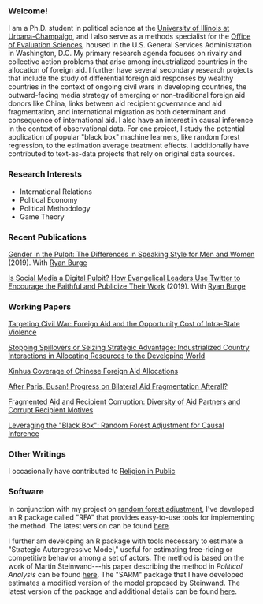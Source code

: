 ### Welcome!
I am a Ph.D. student in political science at the [University of Illinois at Urbana-Champaign](https://pol.illinois.edu/), and I also serve as a methods specialist for the [Office of Evaluation Sciences](https://oes.gsa.gov/), housed in the U.S. General Services Administration in Washington, D.C. My primary research agenda focuses on rivalry and collective action problems that arise among industrialized countries in the allocation of foreign aid. I further have several secondary research projects that include the study of differential foreign aid responses by wealthy countries in the context of ongoing civil wars in developing countries, the outward-facing media strategy of emerging or non-traditional foreign aid donors like China, links between aid recipient governance and aid fragmentation, and international migration as both determinant and consequence of international aid. I also have an interest in causal inference in the context of observational data. For one project, I study the potential application of popular "black box" machine learners, like random forest regression, to the estimation average treatment effects. I additionally have contributed to text-as-data projects that rely on original data sources.

### Research Interests

  - International Relations
  - Political Economy
  - Political Methodology
  - Game Theory

### Recent Publications
[Gender in the Pulpit: The Differences in Speaking Style for Men and Women](http://ryanburge.net/wp-content/uploads/2019/06/JCR_Burge_Williams.pdf) (2019). With [Ryan Burge](http://ryanburge.net/)

[Is Social Media a Digital Pulpit? How Evangelical Leaders Use Twitter to Encourage the Faithful and Publicize Their Work](https://brill.com/view/journals/rmdc/8/3/article-p309_309.xml) (2019). With [Ryan Burge](http://ryanburge.net/)

### Working Papers
[Targeting Civil War: Foreign Aid and the Opportunity Cost of Intra-State Violence](https://github.com/milesdwilliams15/Foreign-Aid-and-Civil-War/blob/master/manuscript_draft.pdf)

[Stopping Spillovers or Seizing Strategic Advantage: Industrialized Country Interactions in Allocating Resources to the Developing World](https://github.com/milesdwilliams15/Stopping-Spillovers-or-Seizing-Strategic-Advantage/blob/master/final_draft.pdf)

[Xinhua Coverage of Chinese Foreign Aid Allocations](https://github.com/milesdwilliams15/Xinhwuan-News-Coverage-and-Chinese-Aid-Allocation/blob/master/draft1.pdf)

[After Paris, Busan! Progress on Bilateral Aid Fragmentation Afterall?](https://github.com/milesdwilliams15/Coordination-of-Aid-Flows-and-Aid-Fragmentation/blob/master/Final_Paper.pdf)

[Fragmented Aid and Recipient Corruption: Diversity of Aid Partners and Corrupt Recipient Motives](https://github.com/milesdwilliams15/Fragmented-Aid-and-Recipient-Corruption/blob/master/Corruption_and_Foreign_Aid_Final_Paper.pdf)

[Leveraging the "Black Box": Random Forest Adjustment for Causal Inference](https://github.com/milesdwilliams15/Leveraging-the-Black-Box/blob/master/draft1.pdf)

### Other Writings
I occasionally have contributed to [Religion in Public](https://religioninpublic.blog/)

### Software
In conjunction with my project on [random forest adjustment](https://github.com/milesdwilliams15/Leveraging-the-Black-Box/blob/master/draft1.pdf), I've developed an R package called "RFA" that provides easy-to-use tools for implementing the method. The latest version can be found [here](https://github.com/milesdwilliams15/RFA).

I further am developing an R package with tools necessary to estimate a "Strategic Autoregressive Model," useful for estimating free-riding or competitive behavior among a set of actors. The method is based on the work of Martin Steinwand---his paper describing the method in *Political Analysis* can be found [here](https://www.cambridge.org/core/journals/political-analysis/article/estimating-freeriding-behavior-the-stratam-model/0CBD6176E53848732CEC2C151A491212). The "SARM" package that I have developed estimates a modified version of the model proposed by Steinwand. The latest version of the package and additional details can be found [here](https://github.com/milesdwilliams15/SARM).

